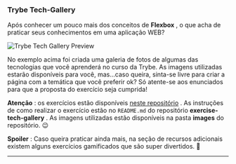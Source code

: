 ### Trybe Tech-Gallery

Após conhecer um pouco mais dos conceitos de  **Flexbox** , o que acha de praticar seus conhecimentos em uma aplicação WEB?

![Trybe Tech Gallery Preview](https://s3.us-east-2.amazonaws.com/assets.app.betrybe.com/fundamentals/css-flexbox/css-flexbox-part-1/images/trybe-tech-gallery-fddd3bf57004a861a1f7eb6067441ef1.jpeg)

No exemplo acima foi criada uma galeria de fotos de algumas das tecnologias que você aprenderá no curso da Trybe. As imagens utilizadas estarão disponíveis para você, mas...caso queira, sinta-se livre para criar a página com a temática que você preferir ok? Só atente-se aos enunciados para que a proposta do exercício seja cumprida!

**Atenção** : os exercícios estão disponíveis  [neste repositório](https://github.com/tryber/exercise-tech-gallery) . As instruções de como realizar o exercício estão no  `README.md`  do repositório  **exercise-tech-gallery** . As imagens utilizadas estão disponíveis na pasta  **images** do repositório. 😉

**Spoiler** : Caso queira praticar ainda mais, na seção de recursos adicionais existem alguns exercícios gamificados que são super divertidos. 🚀

----------
